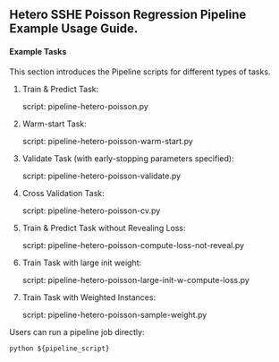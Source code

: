 ## Hetero SSHE Poisson Regression Pipeline Example Usage Guide.

#### Example Tasks

This section introduces the Pipeline scripts for different types of tasks.

1. Train & Predict Task:

    script: pipeline-hetero-poisson.py

2. Warm-start Task:

    script: pipeline-hetero-poisson-warm-start.py

3. Validate Task (with early-stopping parameters specified):

    script: pipeline-hetero-poisson-validate.py

4. Cross Validation Task:

    script: pipeline-hetero-poisson-cv.py

5. Train & Predict Task without Revealing Loss:

    script: pipeline-hetero-poisson-compute-loss-not-reveal.py

6. Train Task with large init weight:
    
    script: pipeline-hetero-poisson-large-init-w-compute-loss.py

7. Train Task with Weighted Instances:
    
    script: pipeline-hetero-poisson-sample-weight.py

Users can run a pipeline job directly:

    python ${pipeline_script}
